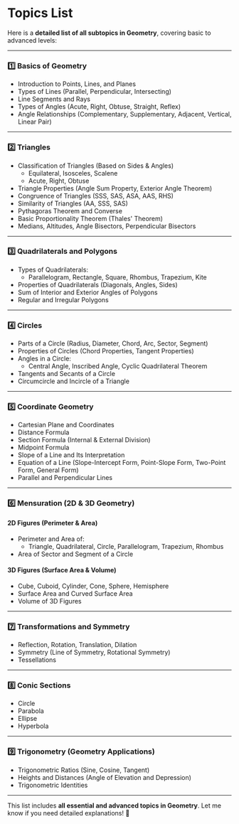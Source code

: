 # Topics List

Here is a **detailed list of all subtopics in Geometry**, covering basic to advanced levels:

---

### **1️⃣ Basics of Geometry**

- Introduction to Points, Lines, and Planes
- Types of Lines (Parallel, Perpendicular, Intersecting)
- Line Segments and Rays
- Types of Angles (Acute, Right, Obtuse, Straight, Reflex)
- Angle Relationships (Complementary, Supplementary, Adjacent, Vertical, Linear Pair)

---

### **2️⃣ Triangles**

- Classification of Triangles (Based on Sides & Angles)
  - Equilateral, Isosceles, Scalene
  - Acute, Right, Obtuse
- Triangle Properties (Angle Sum Property, Exterior Angle Theorem)
- Congruence of Triangles (SSS, SAS, ASA, AAS, RHS)
- Similarity of Triangles (AA, SSS, SAS)
- Pythagoras Theorem and Converse
- Basic Proportionality Theorem (Thales' Theorem)
- Medians, Altitudes, Angle Bisectors, Perpendicular Bisectors

---

### **3️⃣ Quadrilaterals and Polygons**

- Types of Quadrilaterals:
  - Parallelogram, Rectangle, Square, Rhombus, Trapezium, Kite
- Properties of Quadrilaterals (Diagonals, Angles, Sides)
- Sum of Interior and Exterior Angles of Polygons
- Regular and Irregular Polygons

---

### **4️⃣ Circles**

- Parts of a Circle (Radius, Diameter, Chord, Arc, Sector, Segment)
- Properties of Circles (Chord Properties, Tangent Properties)
- Angles in a Circle:
  - Central Angle, Inscribed Angle, Cyclic Quadrilateral Theorem
- Tangents and Secants of a Circle
- Circumcircle and Incircle of a Triangle

---

### **5️⃣ Coordinate Geometry**

- Cartesian Plane and Coordinates
- Distance Formula
- Section Formula (Internal & External Division)
- Midpoint Formula
- Slope of a Line and Its Interpretation
- Equation of a Line (Slope-Intercept Form, Point-Slope Form, Two-Point Form, General Form)
- Parallel and Perpendicular Lines

---

### **6️⃣ Mensuration (2D & 3D Geometry)**

#### **2D Figures (Perimeter & Area)**

- Perimeter and Area of:
  - Triangle, Quadrilateral, Circle, Parallelogram, Trapezium, Rhombus
- Area of Sector and Segment of a Circle

#### **3D Figures (Surface Area & Volume)**

- Cube, Cuboid, Cylinder, Cone, Sphere, Hemisphere
- Surface Area and Curved Surface Area
- Volume of 3D Figures

---

### **7️⃣ Transformations and Symmetry**

- Reflection, Rotation, Translation, Dilation
- Symmetry (Line of Symmetry, Rotational Symmetry)
- Tessellations

---

### **8️⃣ Conic Sections**

- Circle
- Parabola
- Ellipse
- Hyperbola

---

### **9️⃣ Trigonometry (Geometry Applications)**

- Trigonometric Ratios (Sine, Cosine, Tangent)
- Heights and Distances (Angle of Elevation and Depression)
- Trigonometric Identities

---

This list includes **all essential and advanced topics in Geometry**. Let me know if you need detailed explanations! 🚀
